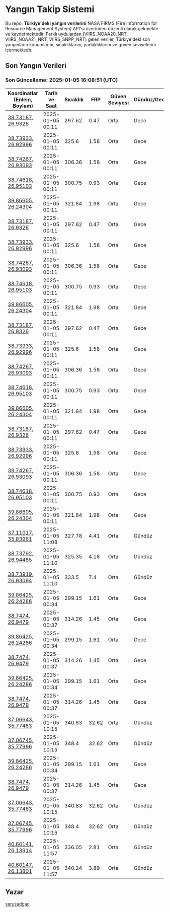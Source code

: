 # Yangın Takip Sistemi

Bu repo, **Türkiye'deki yangın verilerini** NASA FIRMS (Fire Information for Resource Management System) API'si üzerinden düzenli olarak çekmekte ve kaydetmektedir. Farklı uydulardan (VIIRS_NOAA20_NRT, VIIRS_NOAA21_NRT, VIIRS_SNPP_NRT) gelen veriler, Türkiye'deki son yangınların konumlarını, sıcaklıklarını, parlaklıklarını ve güven seviyelerini içermektedir.

## Son Yangın Verileri
### Son Güncelleme: 2025-01-05 16:08:51 (UTC)

| Koordinatlar (Enlem, Boylam) | Tarih ve Saat | Sıcaklık | FRP | Güven Seviyesi | Gündüz/Gece |
|-----------------------------|----------------|----------|-----|----------------|-------------|
| [38.73187, 26.9326](https://www.google.com/maps?q=38.73187,26.9326) | 2025-01-05 00:11 | 297.62 | 0.47 | Orta | Gece |
| [38.73933, 26.92996](https://www.google.com/maps?q=38.73933,26.92996) | 2025-01-05 00:11 | 325.6 | 1.58 | Orta | Gece |
| [38.74267, 26.93093](https://www.google.com/maps?q=38.74267,26.93093) | 2025-01-05 00:11 | 306.36 | 1.58 | Orta | Gece |
| [38.74618, 26.95103](https://www.google.com/maps?q=38.74618,26.95103) | 2025-01-05 00:11 | 300.75 | 0.93 | Orta | Gece |
| [39.86605, 26.24304](https://www.google.com/maps?q=39.86605,26.24304) | 2025-01-05 00:11 | 321.84 | 1.98 | Orta | Gece |
| [38.73187, 26.9326](https://www.google.com/maps?q=38.73187,26.9326) | 2025-01-05 00:11 | 297.62 | 0.47 | Orta | Gece |
| [38.73933, 26.92996](https://www.google.com/maps?q=38.73933,26.92996) | 2025-01-05 00:11 | 325.6 | 1.58 | Orta | Gece |
| [38.74267, 26.93093](https://www.google.com/maps?q=38.74267,26.93093) | 2025-01-05 00:11 | 306.36 | 1.58 | Orta | Gece |
| [38.74618, 26.95103](https://www.google.com/maps?q=38.74618,26.95103) | 2025-01-05 00:11 | 300.75 | 0.93 | Orta | Gece |
| [39.86605, 26.24304](https://www.google.com/maps?q=39.86605,26.24304) | 2025-01-05 00:11 | 321.84 | 1.98 | Orta | Gece |
| [38.73187, 26.9326](https://www.google.com/maps?q=38.73187,26.9326) | 2025-01-05 00:11 | 297.62 | 0.47 | Orta | Gece |
| [38.73933, 26.92996](https://www.google.com/maps?q=38.73933,26.92996) | 2025-01-05 00:11 | 325.6 | 1.58 | Orta | Gece |
| [38.74267, 26.93093](https://www.google.com/maps?q=38.74267,26.93093) | 2025-01-05 00:11 | 306.36 | 1.58 | Orta | Gece |
| [38.74618, 26.95103](https://www.google.com/maps?q=38.74618,26.95103) | 2025-01-05 00:11 | 300.75 | 0.93 | Orta | Gece |
| [39.86605, 26.24304](https://www.google.com/maps?q=39.86605,26.24304) | 2025-01-05 00:11 | 321.84 | 1.98 | Orta | Gece |
| [38.73187, 26.9326](https://www.google.com/maps?q=38.73187,26.9326) | 2025-01-05 00:11 | 297.62 | 0.47 | Orta | Gece |
| [38.73933, 26.92996](https://www.google.com/maps?q=38.73933,26.92996) | 2025-01-05 00:11 | 325.6 | 1.58 | Orta | Gece |
| [38.74267, 26.93093](https://www.google.com/maps?q=38.74267,26.93093) | 2025-01-05 00:11 | 306.36 | 1.58 | Orta | Gece |
| [38.74618, 26.95103](https://www.google.com/maps?q=38.74618,26.95103) | 2025-01-05 00:11 | 300.75 | 0.93 | Orta | Gece |
| [39.86605, 26.24304](https://www.google.com/maps?q=39.86605,26.24304) | 2025-01-05 00:11 | 321.84 | 1.98 | Orta | Gece |
| [37.11017, 35.83961](https://www.google.com/maps?q=37.11017,35.83961) | 2025-01-05 11:08 | 327.78 | 4.41 | Orta | Gündüz |
| [38.73792, 26.94485](https://www.google.com/maps?q=38.73792,26.94485) | 2025-01-05 11:10 | 325.35 | 4.18 | Orta | Gündüz |
| [38.73919, 26.93094](https://www.google.com/maps?q=38.73919,26.93094) | 2025-01-05 11:10 | 333.5 | 7.4 | Orta | Gündüz |
| [39.86425, 26.24286](https://www.google.com/maps?q=39.86425,26.24286) | 2025-01-05 00:34 | 299.15 | 1.61 | Orta | Gece |
| [38.7474, 26.9479](https://www.google.com/maps?q=38.7474,26.9479) | 2025-01-05 00:37 | 314.26 | 1.45 | Orta | Gece |
| [39.86425, 26.24286](https://www.google.com/maps?q=39.86425,26.24286) | 2025-01-05 00:34 | 299.15 | 1.61 | Orta | Gece |
| [38.7474, 26.9479](https://www.google.com/maps?q=38.7474,26.9479) | 2025-01-05 00:37 | 314.26 | 1.45 | Orta | Gece |
| [39.86425, 26.24286](https://www.google.com/maps?q=39.86425,26.24286) | 2025-01-05 00:34 | 299.15 | 1.61 | Orta | Gece |
| [38.7474, 26.9479](https://www.google.com/maps?q=38.7474,26.9479) | 2025-01-05 00:37 | 314.26 | 1.45 | Orta | Gece |
| [37.06643, 35.77463](https://www.google.com/maps?q=37.06643,35.77463) | 2025-01-05 10:15 | 340.83 | 32.62 | Orta | Gündüz |
| [37.06745, 35.77996](https://www.google.com/maps?q=37.06745,35.77996) | 2025-01-05 10:15 | 348.4 | 32.62 | Orta | Gündüz |
| [39.86425, 26.24286](https://www.google.com/maps?q=39.86425,26.24286) | 2025-01-05 00:34 | 299.15 | 1.61 | Orta | Gece |
| [38.7474, 26.9479](https://www.google.com/maps?q=38.7474,26.9479) | 2025-01-05 00:37 | 314.26 | 1.45 | Orta | Gece |
| [37.06643, 35.77463](https://www.google.com/maps?q=37.06643,35.77463) | 2025-01-05 10:15 | 340.83 | 32.62 | Orta | Gündüz |
| [37.06745, 35.77996](https://www.google.com/maps?q=37.06745,35.77996) | 2025-01-05 10:15 | 348.4 | 32.62 | Orta | Gündüz |
| [40.60141, 26.13914](https://www.google.com/maps?q=40.60141,26.13914) | 2025-01-05 11:57 | 336.05 | 2.81 | Orta | Gündüz |
| [40.60147, 26.13801](https://www.google.com/maps?q=40.60147,26.13801) | 2025-01-05 11:57 | 340.24 | 3.89 | Orta | Gündüz |

## Yazar

[sarusadgac](https://x.com/sarusadgac)
